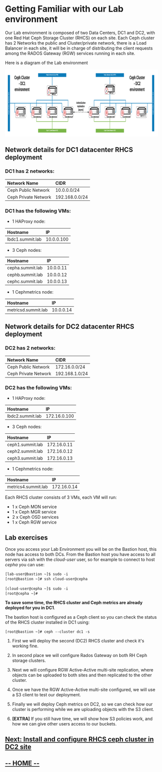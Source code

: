 # Getting Familiar with our Lab environment

Our Lab environment is composed of two Data Centers, DC1 and DC2,  with one Red Hat Ceph Storage Cluster (RHCS) on each site.
Each Ceph cluster has 2 Networks the public and Cluster/private network, there is a Load Balancer in each site, it will be in charge of distributing the client requests among the 
RADOS Gateway (RGW) services running in each site.


Here is a diagram of the Lab environment

<img src="labIntro4/images/lab_description2.png" height="220"/>


## Network details for DC1 datacenter RHCS deployment

### DC1 has 2 networks:

| Network Name     | CIDR     |
| :------------- | :------------- |
| Ceph Public Network       |    10.0.0.0/24    |
| Ceph Private Network      |    192.168.0.0/24 |

### DC1 has the following VMs:


* 1 HAProxy node:

| Hostname     | IP     |
| :------------- | :------------- |
| lbdc1.summit.lab       |  10.0.0.100      |


* 3 Ceph nodes:

| Hostname     | IP     |
| :------------- | :------------- |
| cepha.summit.lab       |  10.0.0.11     |
| cephb.summit.lab       |  10.0.0.12     |
| cephc.summit.lab       |  10.0.0.13     |  


* 1 Cephmetrics node:

| Hostname     | IP     |
| :------------- | :------------- |
| metricsd.summit.lab       |  10.0.0.14     |


## Network details for DC2 datacenter RHCS deployment

### DC2 has 2 networks:

| Network Name     | CIDR     |
| :------------- | :------------- |
| Ceph Public Network       |    172.16.0.0/24    |
| Ceph Private Network      |    192.168.1.0/24 |

### DC2 has the following VMs:

* 1 HAProxy node:

| Hostname     | IP     |
| :------------- | :------------- |
| lbdc2.summit.lab       |  172.16.0.100      |


* 3 Ceph nodes:

| Hostname     | IP     |
| :------------- | :------------- |
| ceph1.summit.lab       |  172.16.0.11     |
| ceph2.summit.lab       |  172.16.0.12     |
| ceph3.summit.lab       |  172.16.0.13     |  


* 1 Cephmetrics node:

| Hostname     | IP     |
| :------------- | :------------- |
| metrics4.summit.lab       |  172.16.0.14     |


Each RHCS cluster consists of 3 VMs, each VM will run:

* 1 x Ceph MON service
* 1 x Ceph MGR service
* 2 x Ceph OSD services
* 1 x Ceph RGW service


## Lab exercises

Once you access your Lab Environment you will be on the Bastion host, this node has access to both DCs. From the Bastion host you have access to all servers via ssh with the *cloud-user* user, so for example to connect to host *cepha* you can use:

```
[lab-user@bastion ~]$ sudo -i
[root@bastion ~]# ssh cloud-user@cepha

[cloud-user@cepha ~]$ sudo -i
[root@cepha ~]#
```

**To save some time, the RHCS cluster and Ceph metrics are already deployed for you in DC1**.

The bastion host is configured as a Ceph client so you can check the status of the RHCS cluster installed in DC1 using:
```
[root@bastion ~]# ceph --cluster dc1 -s
```

1. First we will deploy the second (DC2) RHCS cluster and check it's working fine.

2. In second place we will configure Rados Gateway on both RH Ceph storage clusters.

3. Next we will configure RGW Active-Active multi-site replication, where objects can be uploaded to both sites and then replicated to the other cluster.

4. Once we have the RGW Active-Active multi-site configured, we will use a S3 client to test our deployment.

5. Finally we will deploy Ceph metrics on DC2, so we can check how our cluster is performing while we are uploading objects with the S3 client.

6. **[EXTRA]** If you still have time, we will show how S3 policies work, and how we can give other users access to our buckets.


## [**Next: Install and configure RHCS ceph cluster in DC2 site**](https://likid0.github.io/red-hat-ceph-storage-building-an-object-storage-active-active-multisite-solution/#/scenario1/01-DC2_ceph_cluster_installation)

## [**-- HOME --**](https://likid0.github.io/red-hat-ceph-storage-building-an-object-storage-active-active-multisite-solution/#/)
